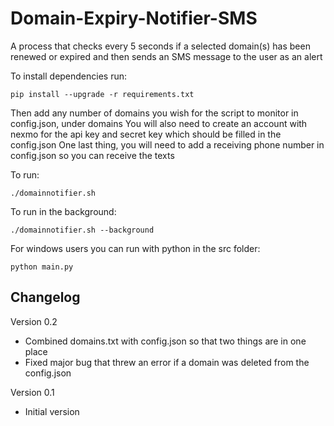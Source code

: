 # Domain-Expiry-Notifier-SMS
A process that checks every 5 seconds if a selected domain(s) has been renewed or expired and then sends an SMS message to the user as an alert

To install dependencies run:

```pip install --upgrade -r requirements.txt```

Then add any number of domains you wish for the script to monitor in config.json, under domains
You will also need to create an account with nexmo for the api key and secret key which should be filled in the config.json
One last thing, you will need to add a receiving phone number in config.json so you can receive the texts

To run:

```./domainnotifier.sh```

To run in the background:

```./domainnotifier.sh --background```

For windows users you can run with python in the src folder:

```python main.py```

## Changelog

Version 0.2
<ul>
    <li>Combined domains.txt with config.json so that two things are in one place</li>
    <li>Fixed major bug that threw an error if a domain was deleted from the config.json</li>    
</ul>

Version 0.1
<ul>
    <li>Initial version</li>
<ul>

